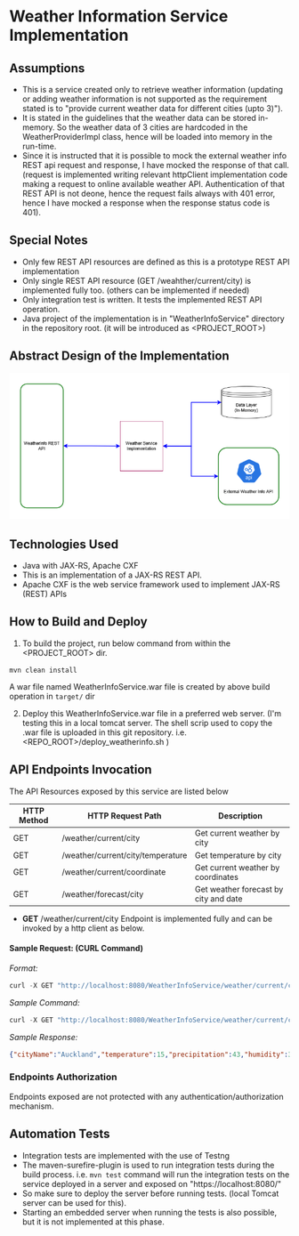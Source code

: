 # Weather Information Service Implementation

## Assumptions

- This is a service created only to retrieve weather information (updating or adding weather information is not supported as the requirement stated is to "provide current weather data for different cities (upto 3)").
- It is stated in the guidelines that the weather data can be stored in-memory. So the weather data of 3 cities are hardcoded in the WeatherProviderImpl class, hence will be loaded into memory in the run-time.
- Since it is instructed that it is possible to mock the external weather info REST api request and response, I have mocked the response of that call. (request is implemented writing relevant httpClient implementation code making a request to online available weather API. Authentication of that REST API is not deone, hence the request fails always with 401 error, hence I have mocked a response when the response status code is 401).

## Special Notes

- Only few REST API resources are defined as this is a prototype REST API implementation
- Only single REST API resource (GET /weahther/current/city) is implemented fully too. (others can be implemented if needed)
- Only integration test is written. It tests the implemented REST API operation.
- Java project of the implementation is in "WeatherInfoService" directory in the repository root. (it will be introduced as <PROJECT_ROOT>)

## Abstract Design of the Implementation

![Weather API Diagram](./abstract-design.png)

## Technologies Used

- Java with JAX-RS, Apache CXF
- This is an implementation of a JAX-RS REST API.
- Apache CXF is the web service framework used to implement JAX-RS (REST) APIs

## How to Build and Deploy

1. To build the project, run below command from within the <PROJECT_ROOT> dir.

```shell
mvn clean install
```
A war file named WeatherInfoService.war file is created by above build operation in ```target/``` dir

2. Deploy this WeatherInfoService.war file in a preferred web server.
(I'm testing this in a local tomcat server. The shell scrip used to copy the .war file is uploaded in this git repository. i.e. <REPO_ROOT>/deploy_weatherinfo.sh )


## API Endpoints Invocation

The API Resources exposed by this service are listed below

| HTTP Method                                                                                      | HTTP Request Path                              | Description                           |
| ------------------------------------------------------------------------------------------- | ----------------------------------------- | ------------------------------------- |
| GET                     | /weather/current/city             | Get current weather by city           |
| GET | /weather/current/city/temperature | Get temperature by city               |
| GET         | /weather/current/coordinate       | Get current weather by coordinates    |
| GET                  | /weather/forecast/city            | Get weather forecast by city and date |

 - **GET** /weather/current/city Endpoint is implemented fully and can be invoked by a http client as below.

 #### Sample Request: (CURL Command)

 *Format:*

 ```js 
 curl -X GET "http://localhost:8080/WeatherInfoService/weather/current/city?city=<CITY_NAME>" 
 ```
 
 *Sample Command:*

 ```js
 curl -X GET "http://localhost:8080/WeatherInfoService/weather/current/city?city=Auckland" 
 ```

*Sample Response:*
```json
{"cityName":"Auckland","temperature":15,"precipitation":43,"humidity":33,"windSpeed":26}
```

### Endpoints Authorization

Endpoints exposed are not protected with any authentication/authorization mechanism.

## Automation Tests
- Integration tests are implemented with the use of Testng 
- The maven-surefire-plugin is used to run integration tests during the build process.
i.e. ```mvn test``` command will run the integration tests on the service deployed in a server and exposed on "https://localhost:8080/"
- So make sure to deploy the server before running tests. (local Tomcat server can be used for this).
- Starting an embedded server when running the tests is also possible, but it is not implemented at this phase.